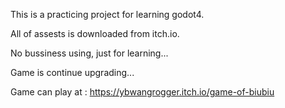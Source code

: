 This is a practicing project for learning godot4.

All of assests is downloaded from itch.io.

No bussiness using, just for learning...

Game is continue upgrading...

Game can play at : https://ybwangrogger.itch.io/game-of-biubiu 
